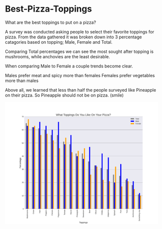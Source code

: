 # Best-Pizza-Toppings
What are the best toppings to put on a pizza?

A survey was conducted asking people to select their favorite toppings for pizza. From the data gathered it was broken down into 3 percentage catagories based on topping; Male, Female and Total.

Comparing Total percentages we can see the most sought after topping is mushrooms, while anchovies are the least desirable.

When comparing Male to Female a couple trends become clear.

Males prefer meat and spicy more than females
Females prefer vegetables more than males

Above all, we learned that less than half the people surveyed like Pineapple on their pizza. So Pineapple should not be on pizza. (smile)

![Pizza Topping Bar Chart](PizzaToppings.png)
